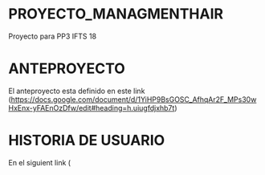# PROYECTO_MANAGMENTHAIR
Proyecto para PP3 IFTS 18

# ANTEPROYECTO

El anteproyecto esta definido en este link (https://docs.google.com/document/d/1YiHP9BsGOSC_AfhqAr2F_MPs30wHxEnx-yFAEnOzDfw/edit#heading=h.uiugfdjxhb7t)

# HISTORIA DE USUARIO

En el siguient link  (
